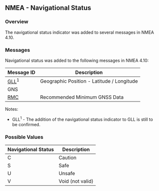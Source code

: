 ## NMEA - Navigational Status

### Overview

The navigational status indicator was added to several messages in NMEA 4.10.



### Messages

Navigational status was added to the following messages in NMEA 4.10:

| Message ID                            | Description                                |
| ------------------------------------- | ------------------------------------------ |
| [GLL](../messages/gll.md)<sup>1</sup> | Geographic Position - Latitude / Longitude |
| GNS                                   |                                            |
| [RMC](../messages/rmc.md)             | Recommended Minimum GNSS Data              |

Notes:

- GLL<sup>1</sup> - The addition of the navigational status indicator to GLL is still to be confirmed.



### Possible Values

| Navigational Status | Description      |
| ------------------- | ---------------- |
| C                   | Caution          |
| S                   | Safe             |
| U                   | Unsafe           |
| V                   | Void (not valid) |
